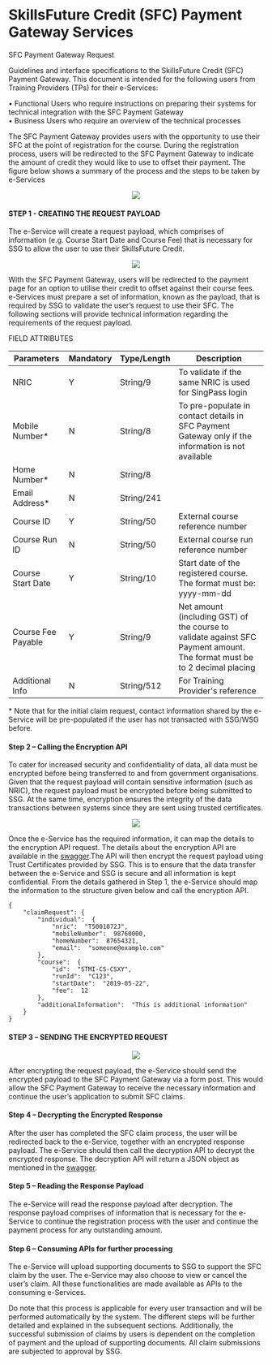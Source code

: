 
# SkillsFuture Credit (SFC) Payment Gateway Services
SFC Payment Gateway Request


Guidelines and interface specifications to the SkillsFuture Credit (SFC) Payment Gateway. This document is intended for the following users from Training Providers (TPs) for their e-Services:

•	Functional Users who require instructions on preparing their systems for technical integration with the SFC Payment Gateway <br>
•	Business Users who require an overview of the technical processes


The SFC Payment Gateway provides users with the opportunity to use their SFC at the point of registration for the course. During the registration process, users will be redirected to the SFC Payment Gateway to indicate the amount of credit they would like to use to offset their payment. 
The figure below shows a summary of the process and the steps to be taken by e-Services

<p align="center">
  <img src="https://github.com/ssgwsg-acn/TestPayment/raw/master/img/payment_process.png">
</p>

#### STEP 1 - CREATING THE REQUEST PAYLOAD
The e-Service will create a request payload, which comprises of information (e.g. Course Start Date and Course Fee) that is necessary for SSG to allow the user to use their SkillsFuture Credit.
<p align="center">
  <img src="https://github.com/ssgwsg-acn/TestPayment/raw/master/img/payment_processS1.png">
</p>

With the SFC Payment Gateway, users will be redirected to the payment page for an option to utilise their credit to offset against their course fees. e-Services must prepare a set of information, known as the payload, that is required by SSG to validate the user’s request to use their SFC.
The following sections will provide technical information regarding the requirements of the request payload. 

FIELD ATTRIBUTES

|Parameters|Mandatory|Type/Length|Description|
|--- |--- |--- |--- |
|NRIC|Y|String/9|To validate if the same NRIC is used for SingPass login|
|Mobile Number*|N|String/8|To pre-populate in contact details in SFC Payment Gateway only if the information is not available|
|Home Number*|N|String/8||
|Email Address*|N|String/241||
|Course ID|Y|String/50|External course reference number|
|Course Run ID|N|String/50|External course run reference number|
|Course Start Date|Y|String/10|Start date of the registered course. The format must be: yyyy-mm-dd|
|Course Fee Payable|Y|String/9|Net amount (including GST) of the course to validate against SFC Payment amount. The format must be to 2 decimal placing|
|Additional Info|N|String/512|For Training Provider's reference|

\* Note that for the initial claim request, contact information shared by the e-Service will be pre-populated if the user has not transacted with SSG/WSG before.

#### Step 2 – Calling the Encryption API
To cater for increased security and confidentiality of data, all data must be encrypted before being transferred to and from government organisations. Given that the request payload will contain sensitive information (such as NRIC), the request payload must be encrypted before being submitted to SSG. At the same time, encryption ensures the integrity of the data transactions between systems since they are sent using trusted certificates.

<p align="center">
  <img src="https://github.com/ssgwsg-acn/TestPayment/raw/master/img/payment_processS2.png">
</p>

Once the e-Service has the required information, it can map the details to the encryption API request. The details about the encryption API are available in the [swagger](https://developer.ssg-wsg.sg/webapp/docs/product/7KU1xrpxljJZnsIkJP6QNF/group/2RTLOUTuE3Dkgf7MOdn0Cm#).The API will then encrypt the request payload using Trust Certificates provided by SSG. This is to ensure that the data transfer between the e-Service and SSG is secure and all information is kept confidential.
From the details gathered in Step 1, the e-Service should map the information to the structure given below and call the encryption API.
```
{
    "claimRequest": {
        "individual":  {
            "nric":  "T5001072J",
            "mobileNumber":  98760000,
            "homeNumber":  87654321,
            "email":  "someone@example.com"
        },  
        "course":  {  
            "id":  "STMI-CS-CSXY",  
            "runId":  "C123",  
            "startDate":  "2019-05-22",  
            "fee":  12  
        },  
        "additionalInformation":  "This is additional information"  
    }  
}
```

#### STEP 3 – SENDING THE ENCRYPTED REQUEST
<p align="center">
  <img src="https://github.com/ssgwsg-acn/TestPayment/raw/master/img/payment_processS3.png">
</p>

After encrypting the request payload, the e-Service should send the encrypted payload to the SFC Payment Gateway via a form post. This would allow the SFC Payment Gateway to receive the necessary information and continue the user’s application to submit SFC claims. 

#### Step 4 – Decrypting the Encrypted Response
After the user has completed the SFC claim process, the user will be redirected back to the e-Service, together with an encrypted response payload. The e-Service should then call the decryption API to decrypt the encrypted response. The decryption API will return a JSON object as mentioned in the [swagger](https://developer.ssg-wsg.sg/webapp/docs/product/7KU1xrpxljJZnsIkJP6QNF/group/2RTLOUTuE3Dkgf7MOdn0Cm#).

#### Step 5 – Reading the Response Payload
The e-Service will read the response payload after decryption. The response payload comprises of information that is necessary for the e-Service to continue the registration process with the user and continue the payment process for any outstanding amount.

#### Step 6 – Consuming APIs for further processing
The e-Service will upload supporting documents to SSG to support the SFC claim by the user. The e-Service may also choose to view or cancel the user’s claim. All these functionalities are made available as APIs to the consuming e-Services.

Do note that this process is applicable for every user transaction and will be performed automatically by the system. The different steps will be further detailed and explained in the subsequent sections.
Additionally, the successful submission of claims by users is dependent on the completion of payment and the upload of supporting documents. All claim submissions are subjected to approval by SSG.<br><br>
